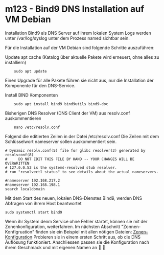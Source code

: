 # m123 - Bind9 DNS Installation auf VM Debian

Installation Bind9 als DNS Server auf ihrem lokalen System
Logs werden unter /var/log/syslog unter dem Prozess named sichtbar sein.

Für die Installation auf der VM Debian sind folgende Schritte auszuführen:

Update apt cache (Katalog über aktuelle Pakete wird erneuert, ohne alles zu installiern)
```
    sudo apt update
```
Einen Upgrade für alle Pakete führen sie nicht aus, nur die Installation der Komponente für den DNS-Service.

Install BIND Komponenten
```
    sudo apt install bind9 bind9utils bind9-doc
```


Bisherigen DNS Resolver (DNS Client der VM)  aus resolv.conf auskommentieren 
```
    nano /etc/resolv.conf
```
Folgend die editierten Zeilen in der Datei /etc/resolv.conf
Die Zeilen mit dem Schlüsselwort nameserver sollen auskommentiert sein.

````
# Dynamic resolv.conf(5) file for glibc resolver(3) generated by resolvconf(8)
#     DO NOT EDIT THIS FILE BY HAND -- YOUR CHANGES WILL BE OVERWRITTEN
# 127.0.0.53 is the systemd-resolved stub resolver.
# run "resolvectl status" to see details about the actual nameservers.

#nameserver 192.168.217.2 
#nameserver 192.168.198.1
search localdomain
````
Mit dem Start des neuen, lokalen DNS-Dienstes Bind9, werden DNS Abfragen von ihrem Host beantwortet
````
sudo systemctl start bind9
````

Wenn ihr System denm Service ohne Fehler startet, können sie mit der Zonenkonfiguration, weiterfahren.
Im nächsten Abschnitt "Zonnen-Konfigruation" finden sie ein Beispiel mit allen nötigen Dateien: [Zonen-Konfiguration](https://github.com/minidok/m123/blob/f1a9d77332babf80e7b500b0029d6a185bc88c58/Zonen-Konfiguration.md)
Probieren sie in einem ersten Schritt aus, ob die DNS Auflösung funktioniert. Anschliessen passen sie die Konfiguration nach ihrem Geschmack und mit eigenen Namen an 🐙 🥇




